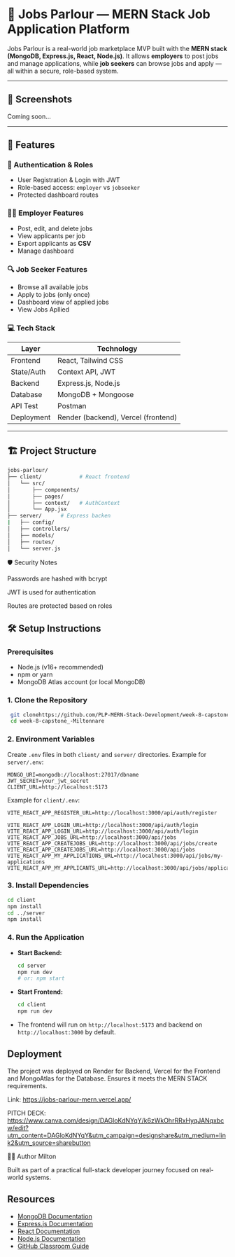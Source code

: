 # 💼 Jobs Parlour — MERN Stack Job Application Platform

Jobs Parlour is a real-world job marketplace MVP built with the **MERN stack (MongoDB, Express.js, React, Node.js)**. It allows **employers** to post jobs and manage applications, while **job seekers** can browse jobs and apply — all within a secure, role-based system.

---

## 📸 Screenshots

Coming soon... 

---

## 🚀 Features

### 👥 Authentication & Roles
- User Registration & Login with JWT
- Role-based access: `employer` vs `jobseeker`
- Protected dashboard routes

### 🧑‍💼 Employer Features
- Post, edit, and delete jobs
- View applicants per job
- Export applicants as **CSV**
- Manage dashboard

### 🔍 Job Seeker Features
- Browse all available jobs
- Apply to jobs (only once)
- Dashboard view of applied jobs 
- View Jobs Apllied 

### 💻 Tech Stack

| Layer      | Technology           |
|------------|----------------------|
| Frontend   | React, Tailwind CSS  |
| State/Auth | Context API, JWT     |
| Backend    | Express.js, Node.js  |
| Database   | MongoDB + Mongoose   |
| API Test   | Postman              |
| Deployment | Render (backend), Vercel (frontend) |

---

## 🏗️ Project Structure

```bash
jobs-parlour/
├── client/            # React frontend
│   └── src/
│       ├── components/
│       ├── pages/
│       ├── context/   # AuthContext
│       └── App.jsx
├── server/      # Express backen
|   ├── config/
│   ├── controllers/
│   ├── models/
│   ├── routes/
│   └── server.js

```
🛡️ Security Notes

Passwords are hashed with bcrypt

JWT is used for authentication

Routes are protected based on roles

## 🛠️ Setup Instructions

### Prerequisites
- Node.js (v16+ recommended)
- npm or yarn
- MongoDB Atlas account (or local MongoDB)

### 1. Clone the Repository
```bash
 git clonehttps://github.com/PLP-MERN-Stack-Development/week-8-capstone_-Miltonnare.git
 cd week-8-capstone_-Miltonnare
```

### 2. Environment Variables
Create `.env` files in both `client/` and `server/` directories. Example for `server/.env`:
```
MONGO_URI=mongodb://localhost:27017/dbname
JWT_SECRET=your_jwt_secret
CLIENT_URL=http://localhost:5173
```
Example for `client/.env`:
```
VITE_REACT_APP_REGISTER_URL=http://localhost:3000/api/auth/register

VITE_REACT_APP_LOGIN_URL=http://localhost:3000/api/auth/login
VITE_REACT_APP_LOGIN_URL=http://localhost:3000/api/auth/login
VITE_REACT_APP_JOBS_URL=http://localhost:3000/api/jobs
VITE_REACT_APP_CREATEJOBS_URL=http://localhost:3000/api/jobs/create
VITE_REACT_APP_CREATEJOBS_URL=http://localhost:3000/api/jobs
VITE_REACT_APP_MY_APPLICATIONS_URL=http://localhost:3000/api/jobs/my-applications
VITE_REACT_APP_MY_APPLICANTS_URL=http://localhost:3000/api/jobs/applicants
```

### 3. Install Dependencies
```bash
cd client
npm install
cd ../server
npm install
```

### 4. Run the Application
- **Start Backend:**
  ```bash
  cd server
  npm run dev
  # or: npm start
  ```
- **Start Frontend:**
  ```bash
  cd client
  npm run dev
  ```

- The frontend will run on `http://localhost:5173` and backend on `http://localhost:3000` by default.

## Deployment

 The project was deployed on Render for Backend, Vercel for the Frontend and MongoAtlas for the Database.
 Ensures it meets the MERN STACK requirements.

Link: https://jobs-parlour-mern.vercel.app/

PITCH DECK: https://www.canva.com/design/DAGloKdNYqY/k6zWkOhrRRxHyqJANqxbcw/edit?utm_content=DAGloKdNYqY&utm_campaign=designshare&utm_medium=link2&utm_source=sharebutton

👨‍💻 Author
Milton

Built as part of a practical full-stack developer journey focused on real-world systems.



## Resources

- [MongoDB Documentation](https://docs.mongodb.com/)
- [Express.js Documentation](https://expressjs.com/)
- [React Documentation](https://react.dev/)
- [Node.js Documentation](https://nodejs.org/en/docs/)
- [GitHub Classroom Guide](https://docs.github.com/en/education/manage-coursework-with-github-classroom) 